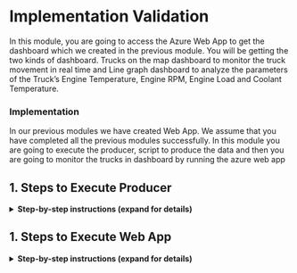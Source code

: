 # Implementation Validation 

In this module, you are going to access the Azure Web App to get the dashboard which we created in the previous module. You will be getting the two kinds of dashboard. Trucks on the map dashboard to monitor the truck movement in real time and Line graph dashboard to analyze the parameters of the Truck’s Engine Temperature, Engine RPM, Engine Load and Coolant Temperature.

### Implementation

In our previous modules we have created Web App. We assume that you have completed all the previous modules successfully. In this module you are going to execute the producer, script to produce the data and then you are going to monitor the trucks in dashboard by running the azure web app

## 1. Steps to Execute Producer

<details>
<summary><strong>Step-by-step instructions (expand for details)</strong></summary><p>
 
1. Open Azure Portal home page

1. Click on **Cloud shell** to open the Azure PowerShell command-line.

  ![HERE Maps & Location Services Data Streams](../Images/1_AzureHome_CloudShell.png)

1. Let’s it open the **PowerShell command-line** it may take few seconds to open up

	![HERE Maps & Location Services Data Streams](../Images/2_PowershellCommandline.png)
	
1. Ensure that the command-line interface indicates its **PowerShell**, by default it will be in the Azure directory. We need to set location to execute our Producer script. Execute the below command to set location

                >Set-Location $home 
	
		
6. It changes the directory and it set’s the home location of the user profile


1. Navigate to the **Producer** directory by executing the below command

		          >cd Producer
	
  
1. Execute the below command to start the producer. By default, it produces five trucks data

              >node “index.js”

	![HERE Maps & Location Services Data Streams](../Images/5_KuduTool.PNG)
    
  
1. You can run up to 10 Trucks to emit data. You can mention the number of trucks should run at a time by mentioning in the command line. You can mention from 1 to 10.

              >node “index.js 10”

	![HERE Maps & Location Services Data Streams](../Images/6_KuduTool_ZIP.png)
  
  
 1. Keep this window open and let's producer, script to be running to see the real time truck movement on the map
  
</p></details>

## 1. Steps to Execute Web App

<details>
<summary><strong>Step-by-step instructions (expand for details)</strong></summary><p>

1. Open Azure Portal home page in New Tab 

1. Click on App Services in the left navigation menu
  
1. Open the Web App which we created in the Previous module 
    
1. In App service search bar type “Configuration”

1. Click on “Configuration” under “Settings” section

	![HERE Maps & Location Services Data Streams](../Images/10_EditConfigFile_Editor.png)


1. Click on “New application setting”
  
1. In “Add/Edit application setting” add in Name as “WEBSITE_NODE_DEFAULT_VERSION” and Value as “8.9.0”, then click “update” the click on “save” button to save the changes

            Name: WEBSITE_NODE_DEFAULT_VERSION
            Value: 8.9.0

	![HERE Maps & Location Services Data Streams](../Images/12_Script_Truck_Dashboard_Edit.png)
  
    
1.Click on overview tab, find click the URL to open your web app

   ![HERE Maps & Location Services Data Streams](../Images/13_Script_Truck_Dashboard_Edit.png)
 
1. You can able to see the Map dashboard. Based on your trucks count in the producer the Truck will be displayed in the Map.

1. Every five seconds you can able to see the movement of the truck

  	![HERE Maps & Location Services Data Streams](../Images/14_Script_Truck_Dashboard_Save.png)

1. To access the Line Graph dashboard, type /graph in the URL and enter

              Eg: https://fleetdashboard.azurewebsites.net/graph
              
    ![HERE Maps & Location Services Data Streams](../Images/14_Script_Truck_Dashboard_Save.png)


1. Its open's a new page and you can see a Select Vehicle Text box

    ![HERE Maps & Location Services Data Streams](../Images/14_Script_Truck_Dashboard_Save.png)
    
1. Click in textbox, its dropdown the available tuck details

    ![HERE Maps & Location Services Data Streams](../Images/14_Script_Truck_Dashboard_Save.png)
    
1. Select the Truck and click on Submit button, it plots the Line graph of Engine Temperature, Engine RPM, Engine Load and Coolant Temperature.

    ![HERE Maps & Location Services Data Streams](../Images/14_Script_Truck_Dashboard_Save.png)
    
    
    ![HERE Maps & Location Services Data Streams](../Images/14_Script_Truck_Dashboard_Save.png)



Congratulations You have completed the Workshop successfully..!
  
After you have completed the workshop you can delete all of the resources that were created by following the [cleanup guide][cleanup].


	  
</p></details>





